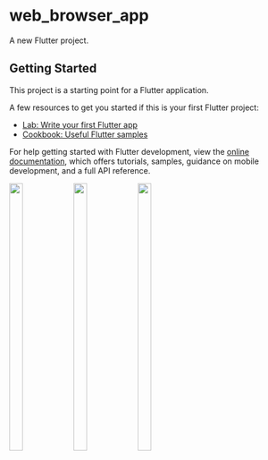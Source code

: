 # web_browser_app

A new Flutter project.

## Getting Started

This project is a starting point for a Flutter application.

A few resources to get you started if this is your first Flutter project:

- [Lab: Write your first Flutter app](https://docs.flutter.dev/get-started/codelab)
- [Cookbook: Useful Flutter samples](https://docs.flutter.dev/cookbook)

For help getting started with Flutter development, view the
[online documentation](https://docs.flutter.dev/), which offers tutorials,
samples, guidance on mobile development, and a full API reference.


<p>
<img src = "https://user-images.githubusercontent.com/113697861/229407424-e79c29ca-62b3-494f-b438-18917c9d2aee.png" width=22% height=35%>
<img src = "https://user-images.githubusercontent.com/113697861/229407409-ea646a9d-b36b-492f-9b21-fdd8519aad8b.png" width=22% height=35%>
<img src = "https://user-images.githubusercontent.com/113697861/229407417-7e1fcbff-4056-4af8-bb11-37ff5ca24633.png" width=22% height=35%>

</p>

